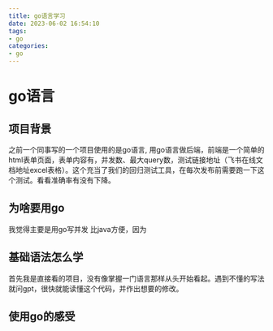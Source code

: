 ```yaml
---
title: go语言学习
date: 2023-06-02 16:54:10
tags:
- go
categories: 
- go
---
```



# go语言

## 项目背景

之前一个同事写的一个项目使用的是go语言, 用go语言做后端，前端是一个简单的html表单页面，表单内容有，并发数、最大query数，测试链接地址（飞书在线文档地址excel表格）。这个充当了我们的回归测试工具，在每次发布前需要跑一下这个测试。看看准确率有没有下降。

## 为啥要用go
我觉得主要是用go写并发 比java方便，因为

## 基础语法怎么学
首先我是直接看的项目，没有像掌握一门语言那样从头开始看起。遇到不懂的写法就问gpt，很快就能读懂这个代码，并作出想要的修改。


## 使用go的感受


